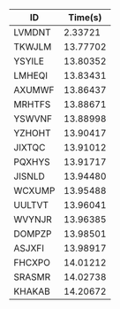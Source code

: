|ID|Time(s)|
|-|-|
|LVMDNT|2.33721|
|TKWJLM|13.77702|
|YSYILE|13.80352|
|LMHEQI|13.83431|
|AXUMWF|13.86437|
|MRHTFS|13.88671|
|YSWVNF|13.88998|
|YZHOHT|13.90417|
|JIXTQC|13.91012|
|PQXHYS|13.91717|
|JISNLD|13.94480|
|WCXUMP|13.95488|
|UULTVT|13.96041|
|WVYNJR|13.96385|
|DOMPZP|13.98501|
|ASJXFI|13.98917|
|FHCXPO|14.01212|
|SRASMR|14.02738|
|KHAKAB|14.20672|
